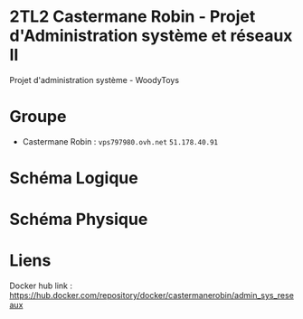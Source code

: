 # 2TL2 Castermane Robin - Projet d'Administration système et réseaux II 
Projet d'administration système - WoodyToys

# Groupe
- Castermane Robin : `vps797980.ovh.net` `51.178.40.91`

# Schéma Logique 

# Schéma Physique

# Liens

Docker hub link : https://hub.docker.com/repository/docker/castermanerobin/admin_sys_reseaux
